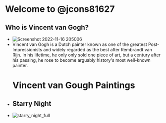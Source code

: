  # **Welcome to @jcons81627**
 ## **Who is Vincent van Gogh?**
- ![Screenshot 2022-11-16 205006](https://user-images.githubusercontent.com/118231404/202185066-fe3bc2f0-61a9-4c2d-8f05-77e2d35766ed.png)
- Vincent van Gogh is a Dutch painter known as one of the greatest Post-Impressionists and widely regarded as the best after Rembrandt van Rijn. In his lifetime, he only only sold one piece of art, but a century after his passing, he rose to become arguably history's most well-known painter.
  # **Vincent van Gough Paintings**
- ## **Starry Night**
- ![starry_night_full](https://user-images.githubusercontent.com/118231404/202323249-58eea70f-9a49-44fd-9e2b-b5f223c3c8c8.jpg)






